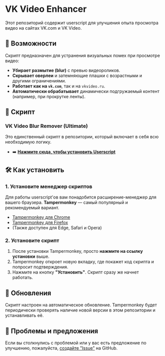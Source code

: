 # VK Video Enhancer

Этот репозиторий содержит userscript для улучшения опыта просмотра видео на сайтах VK.com и VK Video.

## 🚀 Возможности

Скрипт предназначен для устранения визуальных помех при просмотре видео:

* **Убирает размытие (blur)** с превью видеороликов.
* **Скрывает оверлеи** и затемняющие плашки с возрастными и другими ограничениями.
* **Работает как на `vk.com`**, так и на `vkvideo.ru`.
* **Автоматически обрабатывает** динамически подгружаемый контент (например, при прокрутке ленты).

## 📜 Скрипт

### VK Video Blur Remover (Ultimate)

Это единственный скрипт в репозитории, который включает в себя всю необходимую логику.

* ➡️ **[Нажмите сюда, чтобы установить Userscript](https://raw.githubusercontent.com/BrezzeLevsky/vk-video-enhancer/main/VK_Video_Blur_Remover.user.js)**

## 🛠️ Как установить

### 1. Установите менеджер скриптов

Для работы userscript'ов вам понадобится расширение-менеджер для вашего браузера. **Tampermonkey** — самый популярный и рекомендуемый вариант.

* [Tampermonkey для Chrome](https://chrome.google.com/webstore/detail/tampermonkey/dhdgffkkebhmkfjojejmpbldmpobfkfo)
* [Tampermonkey для Firefox](https://addons.mozilla.org/firefox/addon/tampermonkey/)
* (Также доступен для Edge, Safari и Opera)

### 2. Установите скрипт

1.  После установки Tampermonkey, просто **нажмите на ссылку установки** выше.
2.  Tampermonkey откроет новую вкладку, где покажет код скрипта и попросит подтверждения.
3.  Нажмите на кнопку **"Установить"**. Скрипт сразу же начнет работать.

## 🔄 Обновления

Скрипт настроен на автоматическое обновление. Tampermonkey будет периодически проверять наличие новой версии в этом репозитории и устанавливать её.

## 🐞 Проблемы и предложения

Если вы столкнулись с проблемой или у вас есть предложение по улучшению, пожалуйста, [создайте "Issue"](https://github.com/BrezzeLevsky/vk-video-enhancer/issues) на GitHub.

